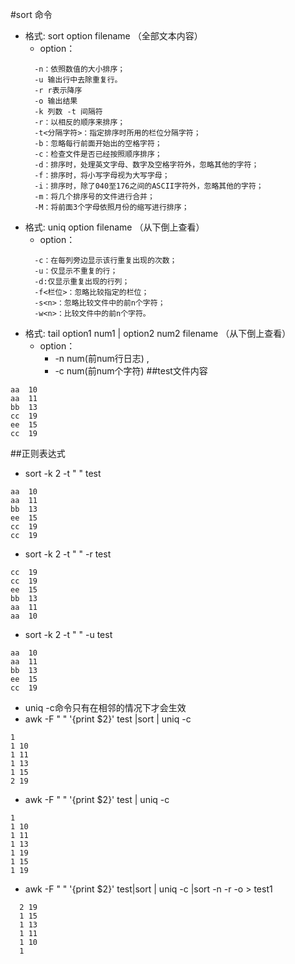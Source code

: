 #sort 命令
* 格式: sort option  filename （全部文本内容）
  * option：
  ````
    -n：依照数值的大小排序；
    -u 输出行中去除重复行。
    -r r表示降序
    -o 输出结果
    -k 列数 -t 间隔符
    -r：以相反的顺序来排序； 
    -t<分隔字符>：指定排序时所用的栏位分隔字符；
    -b：忽略每行前面开始出的空格字符； 
    -c：检查文件是否已经按照顺序排序； 
    -d：排序时，处理英文字母、数字及空格字符外，忽略其他的字符； 
    -f：排序时，将小写字母视为大写字母； 
    -i：排序时，除了040至176之间的ASCII字符外，忽略其他的字符； 
    -m：将几个排序号的文件进行合并； 
    -M：将前面3个字母依照月份的缩写进行排序； 
  ````
* 格式: uniq option  filename （从下倒上查看）
  * option：
  ````
    -c：在每列旁边显示该行重复出现的次数； 
    -u：仅显示不重复的行； 
    -d:仅显示重复出现的行列； 
    -f<栏位>：忽略比较指定的栏位； 
    -s<n>：忽略比较文件中的前n个字符； 
    -w<n>：比较文件中的前n个字符。
  ````
* 格式: tail option1 num1 | option2 num2  filename （从下倒上查看）
  * option：
    * -n num(前num行日志) , 
    * -c num(前num个字符) 
##test文件内容
````
aa  10
aa  11
bb  13
cc  19
ee  15
cc  19
````
##正则表达式

* sort  -k 2 -t " " test 
  
````
aa  10
aa  11
bb  13
ee  15
cc  19
cc  19
````
* sort  -k 2 -t " " -r test 
````
cc  19
cc  19
ee  15
bb  13
aa  11
aa  10
````
* sort -k 2 -t " " -u test
````
aa  10
aa  11
bb  13
ee  15
cc  19
````
* uniq -c命令只有在相邻的情况下才会生效
* awk -F " " '{print $2}' test |sort | uniq -c
````
1 
1 10
1 11
1 13
1 15
2 19
````
* awk -F " " '{print $2}' test  | uniq -c
````
1 
1 10
1 11
1 13
1 19
1 15
1 19
````
* awk -F " " '{print $2}'  test|sort | uniq -c |sort -n -r -o > test1
````
  2 19
  1 15
  1 13
  1 11
  1 10
  1 
````

